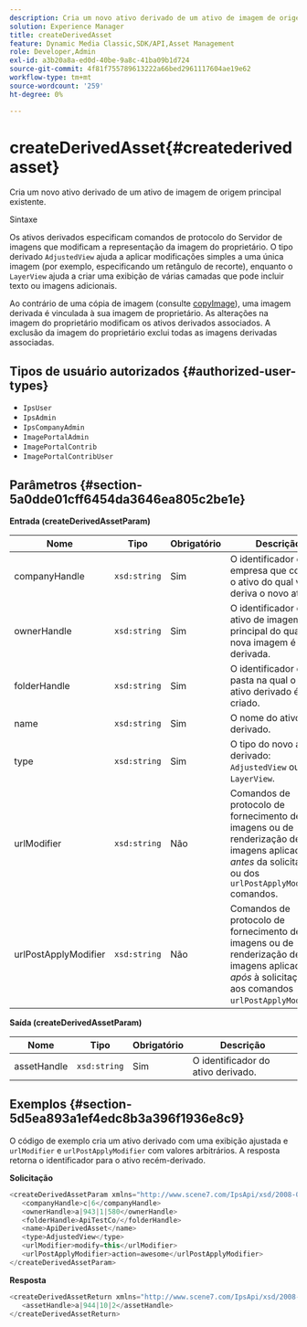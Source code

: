 ```yaml
---
description: Cria um novo ativo derivado de um ativo de imagem de origem principal existente.
solution: Experience Manager
title: createDerivedAsset
feature: Dynamic Media Classic,SDK/API,Asset Management
role: Developer,Admin
exl-id: a3b20a8a-ed0d-40be-9a8c-41ba09b1d724
source-git-commit: 4f81f755789613222a66bed2961117604ae19e62
workflow-type: tm+mt
source-wordcount: '259'
ht-degree: 0%

---
```


# createDerivedAsset{#createderivedasset}

Cria um novo ativo derivado de um ativo de imagem de origem principal existente.

Sintaxe

<!--<a id="section_FE43FF204ED644C2AC901AF45982E942"></a>-->

Os ativos derivados especificam comandos de protocolo do Servidor de imagens que modificam a representação da imagem do proprietário. O tipo derivado `AdjustedView` ajuda a aplicar modificações simples a uma única imagem (por exemplo, especificando um retângulo de recorte), enquanto o `LayerView` ajuda a criar uma exibição de várias camadas que pode incluir texto ou imagens adicionais.

Ao contrário de uma cópia de imagem (consulte [copyImage](../../../operations/c-operations-intro/c-methods/r-copy-image.md#reference-0785131e690b4ad08be69172023f35d0)), uma imagem derivada é vinculada à sua imagem de proprietário. As alterações na imagem do proprietário modificam os ativos derivados associados. A exclusão da imagem do proprietário exclui todas as imagens derivadas associadas.

## Tipos de usuário autorizados {#authorized-user-types}

* `IpsUser`
* `IpsAdmin`
* `IpsCompanyAdmin`
* `ImagePortalAdmin`
* `ImagePortalContrib`
* `ImagePortalContribUser`

## Parâmetros {#section-5a0dde01cff6454da3646ea805c2be1e}

**Entrada (createDerivedAssetParam)**

| Nome | Tipo | Obrigatório | Descrição |
|---|---|---|---|
| companyHandle | `xsd:string` | Sim | O identificador da empresa que contém o ativo do qual você deriva o novo ativo. |
| ownerHandle | `xsd:string` | Sim | O identificador do ativo de imagem principal do qual a nova imagem é derivada. |
| folderHandle | `xsd:string` | Sim | O identificador da pasta na qual o novo ativo derivado é criado. |
| name | `xsd:string` | Sim | O nome do ativo derivado. |
| type | `xsd:string` | Sim | O tipo do novo ativo derivado: `AdjustedView` ou `LayerView`. |
| urlModifier | `xsd:string` | Não | Comandos de protocolo de fornecimento de imagens ou de renderização de imagens aplicados *antes* da solicitação ou dos `urlPostApplyModifier` comandos. |
| urlPostApplyModifier | `xsd:string` | Não | Comandos de protocolo de fornecimento de imagens ou de renderização de imagens aplicados *após* à solicitação ou aos comandos `urlPostApplyModifier`. |

**Saída (createDerivedAssetParam)**

| Nome | Tipo | Obrigatório | Descrição |
|---|---|---|---|
| assetHandle | `xsd:string` | Sim | O identificador do ativo derivado. |

## Exemplos {#section-5d5ea893a1ef4edc8b3a396f1936e8c9}

O código de exemplo cria um ativo derivado com uma exibição ajustada e `urlModifier` e `urlPostApplyModifier` com valores arbitrários. A resposta retorna o identificador para o ativo recém-derivado.

**Solicitação**

```java
<createDerivedAssetParam xmlns="http://www.scene7.com/IpsApi/xsd/2008-01-15">
   <companyHandle>c|6</companyHandle>
   <ownerHandle>a|943|1|580</ownerHandle>
   <folderHandle>ApiTestCo/</folderHandle>
   <name>ApiDerivedAsset</name>
   <type>AdjustedView</type>
   <urlModifier>modify=this</urlModifier>
   <urlPostApplyModifier>action=awesome</urlPostApplyModifier>
</createDerivedAssetParam>
```

**Resposta**

```java
<createDerivedAssetReturn xmlns="http://www.scene7.com/IpsApi/xsd/2008-01-15">
   <assetHandle>a|944|10|2</assetHandle>
</createDerivedAssetReturn>
```
